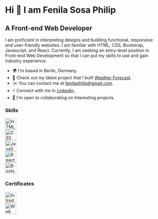 Hi 👋 I am Fenila Sosa Philip
====================================================================================================================================

A Front-end Web Developer
-------------------------------
I am proficient in interpreting designs and building functional, responsive and user-friendly websites. I am familiar with HTML, CSS, Bootstrap, Javascript, and React. Currently, I am seeking an entry-level position in Front-end Web Development so that I can put my skills to use and gain industry experience.

 * 🌍  I'm based in Berlin, Germany.
 * 🚀  Check out my latest project that I built [Weather Forecast](https://weather.fenilas.com/).
 * ✉️  You can contact me at [fenilaphilip@gmail.com](mailto:fenilaphilip@gmail.com).
 * ⚡  Connect with me In [Linkedin](https://www.linkedin.com/in/fenila-philip/).
 * 🤝  I'm open to collaborating on Interesting projects.


### Skills

<p align="left">
<a href="https://developer.mozilla.org/en-US/docs/Glossary/HTML5" target="_blank" rel="noreferrer"><img src="" width="36" height="36" alt="HTML5" /></a> <br />
<a href="https://developer.mozilla.org/en-US/docs/Learn/CSS" target="_blank" rel="noreferrer"><img src="" width="36" height="36" alt="CSS" /></a> <br />
<a href="https://developer.mozilla.org/en-US/docs/Web/JavaScript" target="_blank" rel="noreferrer"><img src="" width="36" height="36" alt="JavaScript" /></a> <br />
<a href="https://reactjs.org/" target="_blank" rel="noreferrer"><img src="" width="36" height="36" alt="React" /></a> <br />
<a href="https://getbootstrap.com/" target="_blank" rel="noreferrer"><img src="" width="36" height="36" alt="Bootstrap" /></a>
</p>

### Certificates

<p align="left">
<a href="https://www.shecodes.io/certificates/92d22b4600c5232ea4c634da36b14bf5" target="_blank" rel="noreferrer"><img src="" width="36" height="36" alt="Introduction to Coding" /></a> <br />
<a href="https://www.shecodes.io/certificates/e9286cfa16725d921a4ceb1fef4ba58c" target="_blank" rel="noreferrer"><img src="" width="36" height="36" alt="Web Developement" /></a> 
</p>



<!--
**fenilaphilip/fenilaphilip** is a ✨ _special_ ✨ repository because its `README.md` (this file) appears on your GitHub profile.

Here are some ideas to get you started:

- 🔭 I’m currently working on ...
- 🌱 I’m currently learning ...
- 👯 I’m looking to collaborate on ...
- 🤔 I’m looking for help with ...
- 💬 Ask me about ...
- 📫 How to reach me: ...
- 😄 Pronouns: ...
- ⚡ Fun fact: ...
-->
